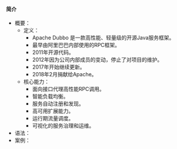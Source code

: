 #### 简介

- 概要：
    - 定义：
        - Apache Dubbo 是一款高性能、轻量级的开源Java服务框架。
        - 最早由阿里巴巴内部使用的RPC框架。
        - 2011年开源代码。
        - 2012年因为公司内部成员的变动，停止了对项目的维护。
        - 2017年开始继续更新。
        - 2018年2月捐献给Apache。
    - 核心能力：
        - 面向接口代理高性能RPC调用。
        - 智能负载均衡。
        - 服务自动注册和发现。
        - 高可用扩展能力。
        - 运行期流量调度。
        - 可视化的服务治理和运维。
- 语法：
- 案例： 
